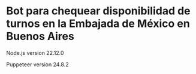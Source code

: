 # Bot para chequear disponibilidad de turnos en la Embajada de México en Buenos Aires

Node.js version 22.12.0

Puppeteer version 24.8.2

